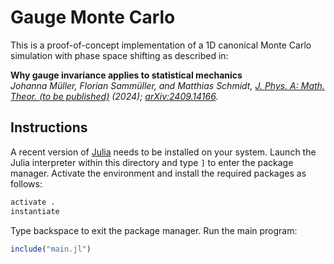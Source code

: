 # Gauge Monte Carlo

This is a proof-of-concept implementation of a 1D canonical Monte Carlo simulation with phase space shifting as described in:

**Why gauge invariance applies to statistical mechanics**  
*Johanna Müller, Florian Sammüller, and Matthias Schmidt, [J. Phys. A: Math. Theor. (to be published)](https://doi.org/10.1088/1751-8121/adbfe6) (2024); [arXiv:2409.14166](https://arxiv.org/abs/2409.14166).*


## Instructions

A recent version of [Julia](https://julialang.org/downloads/) needs to be installed on your system.
Launch the Julia interpreter within this directory and type `]` to enter the package manager.
Activate the environment and install the required packages as follows:

```julia
activate .
instantiate
```

Type backspace to exit the package manager.
Run the main program:

```julia
include("main.jl")
```
